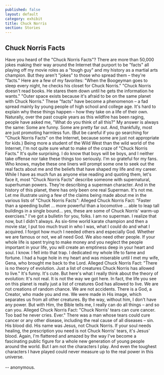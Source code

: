 ```yaml
---
published: false
layout: default
category: exhibit
title: Chuck Norris
section: Stories
---
```


## Chuck Norris Facts

Have you heard of the "Chuck Norris Facts"?
There are more than 50,000 jokes making their way around the Internet that purport to be "facts" all playing off my movie roles as a "tough guy" and my history as a martial arts champion. But they aren't "jokes" to those who spread them – they're "facts."
Here are a few of my favorites:
"When the Boogeyman goes to sleep every night, he checks his closet for Chuck Norris."
"Chuck Norris doesn't read books. He stares them down until he gets the information he wants."
"Outer space exists because it's afraid to be on the same planet with Chuck Norris."
These "facts" have become a phenomenon – a fad spread mainly by young people of high school and college age. It's hard to explain why these things happen – how they take on a life of their own.
Naturally, over the past couple years as this wildfire has been raging, people have asked me, "What do you think of all this?"
My answer is always the same: Some are funny. Some are pretty far out. And, thankfully, most are just promoting harmless fun. (But be careful if you go searching for "Chuck Norris Facts" on the Internet, because some are just not appropriate for kids.)
Being more a student of the Wild West than the wild world of the Internet, I'm not quite sure what to make of the craze of "Chuck Norris Facts." It's quite surprising. I do know that boys will be boys, and I neither take offense nor take these things too seriously. I'm so grateful for my fans. Who knows, maybe these one liners will prompt some one to seek out the real facts about me and the beliefs that have shaped my life and my career.
While I have as much fun as anyone else reading and quoting them, let's face it, most "Chuck Norris Facts" describe someone with supernatural, superhuman powers. They're describing a superman character. And in the history of this planet, there has only been one real Superman. It's not me.
Let me illustrate using a few of the claims being made about me in the various lists of "Chuck Norris Facts":
Alleged Chuck Norris Fact: "Faster than a speeding bullet ... more powerful than a locomotive ... able to leap tall buildings in a single bound... yes, these are some of Chuck Norris' warm-up exercises."
I've got a bulletin for you, folks. I am no superman. I realize that now, but I didn't always. As six-time world karate champion and then a movie star, I put too much trust in who I was, what I could do and what I acquired. I forgot how much I needed others and especially God. Whether we are famous or not, we all need God. We also need other people.
If your whole life is spent trying to make money and you neglect the people important in your life, you will create an emptiness deep in your heart and soul. I know. I fell into that trap. I dedicated my whole life to fame and fortune. I had a huge hole in my heart and was miserable until I met my wife, Gena, who brought me back to the Lord.
Alleged Chuck Norris Fact: "There is no theory of evolution. Just a list of creatures Chuck Norris has allowed to live." It's funny. It's cute. But here's what I really think about the theory of evolution: It's not real. It is not the way we got here. In fact, the life you see on this planet is really just a list of creatures God has allowed to live. We are not creations of random chance. We are not accidents. There is a God, a Creator, who made you and me. We were made in His image, which separates us from all other creatures.
By the way, without him, I don't have any power. But with Him, the Bible tells me, I really can do all things – and so can you.
Alleged Chuck Norris Fact: "Chuck Norris' tears can cure cancer. Too bad he never cries. Ever."
There was a man whose tears could cure cancer or any other disease, including the real cause of all diseases – sin. His blood did. His name was Jesus, not Chuck Norris.
If your soul needs healing, the prescription you need is not Chuck Norris' tears, it's Jesus' blood.
Again, I'm flattered and amazed by the way I've become a fascinating public figure for a whole new generation of young people around the world. But I am not the characters I play. And even the toughest characters I have played could never measure up to the real power in this universe.
<br><br>
-- anonymous.